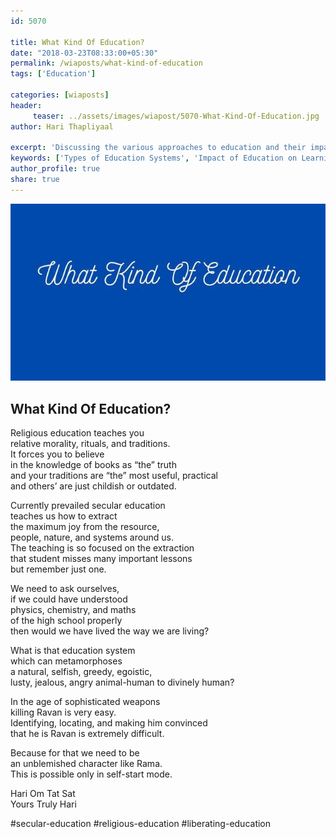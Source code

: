 ```yaml
--- 
id: 5070

title: What Kind Of Education?
date: "2018-03-23T08:33:00+05:30"
permalink: /wiaposts/what-kind-of-education
tags: ['Education']    

categories: [wiaposts] 
header:
     teaser: ../assets/images/wiapost/5070-What-Kind-Of-Education.jpg
author: Hari Thapliyaal 

excerpt: 'Discussing the various approaches to education and their impact on learning.' 
keywords: ['Types of Education Systems', 'Impact of Education on Learning', 'Educational Approaches', 'Learning Outcomes']
author_profile: true 
share: true 
---
```


![What Kind Of Education?](../assets/images/wiapost/5070-What-Kind-Of-Education.jpg)     
   
## What Kind Of Education?   
    
Religious education teaches you     
relative morality, rituals, and traditions.     
It forces you to believe     
in the knowledge of books as “the” truth     
and your traditions are “the” most useful, practical     
and others’ are just childish or outdated.    
    
Currently prevailed secular education     
teaches us how to extract     
the maximum joy from the resource,     
people, nature, and systems around us.     
The teaching is so focused on the extraction     
that student misses many important lessons     
but remember just one.    
    
We need to ask ourselves,     
if we could have understood     
physics, chemistry, and maths     
of the high school properly     
then would we have lived the way we are living?    
    
What is that education system     
which can metamorphoses     
a natural, selfish, greedy, egoistic,     
lusty, jealous, angry animal-human to divinely human?    
    
In the age of sophisticated weapons     
killing Ravan is very easy.     
Identifying, locating, and making him convinced     
that he is Ravan is extremely difficult.    
    
Because for that we need to be     
an unblemished character like Rama.     
This is possible only in self-start mode.    
    
Hari Om Tat Sat     
Yours Truly Hari    
    
\#secular-education #religious-education #liberating-education    

